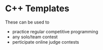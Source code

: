 # C++ Templates
These can be used to
- practice regular competitive programming
- any solo/team contest
- perticipate online judge contests
